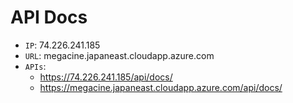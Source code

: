# API Docs

-   `IP`: 74.226.241.185
-   `URL`: megacine.japaneast.cloudapp.azure.com
-   `APIs`:
    -   https://74.226.241.185/api/docs/
    -   https://megacine.japaneast.cloudapp.azure.com/api/docs/
